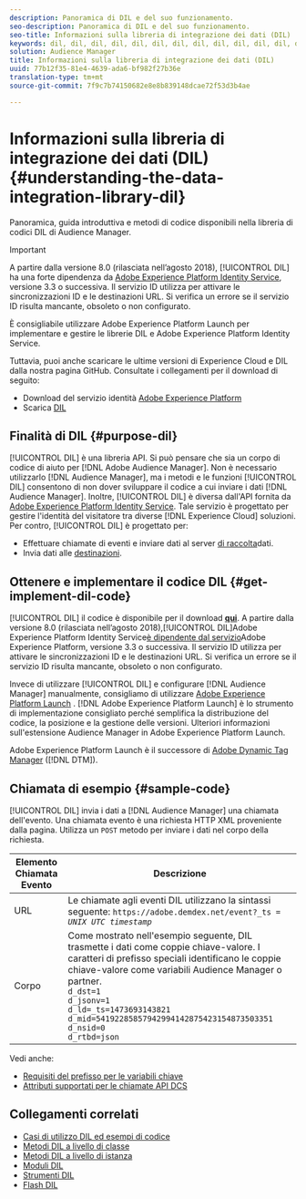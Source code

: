 ```yaml
---
description: Panoramica di DIL e del suo funzionamento.
seo-description: Panoramica di DIL e del suo funzionamento.
seo-title: Informazioni sulla libreria di integrazione dei dati (DIL)
keywords: dil, dil, dil, dil, dil, dil, dil, dil, dil, dil, dil, dil, dil, dil, dil, dil, dil, dil, dil, dil, dil, dil, dil, dil, dil, dil, dil, dil, dil, dil, dil, dil, dil, dil,
solution: Audience Manager
title: Informazioni sulla libreria di integrazione dei dati (DIL)
uuid: 77b12f35-81e4-4639-ada6-bf982f27b36e
translation-type: tm+mt
source-git-commit: 7f9c7b74150682e8e8b839148dcae72f53d3b4ae

---
```



# Informazioni sulla libreria di integrazione dei dati (DIL){#understanding-the-data-integration-library-dil}

Panoramica, guida introduttiva e metodi di codice disponibili nella libreria di codici DIL di Audience Manager.

>[!IMPORTANT]
>
>A partire dalla versione 8.0 (rilasciata nell’agosto 2018), [!UICONTROL DIL] ha una forte dipendenza da [Adobe Experience Platform Identity Service](https://marketing.adobe.com/resources/help/en_US/mcvid/), versione 3.3 o successiva. Il servizio ID utilizza per attivare le sincronizzazioni ID e le destinazioni URL. Si verifica un errore se il servizio ID risulta mancante, obsoleto o non configurato.
>
>È consigliabile utilizzare Adobe Experience Platform Launch per implementare e gestire le librerie DIL e Adobe Experience Platform Identity Service.

Tuttavia, puoi anche scaricare le ultime versioni di Experience Cloud e DIL dalla nostra pagina GitHub. Consultate i collegamenti per il download di seguito:

* Download del servizio identità [Adobe Experience Platform](https://github.com/Adobe-Marketing-Cloud/id-service/releases)
* Scarica [DIL](https://github.com/Adobe-Marketing-Cloud/dil/releases)

## Finalità di DIL {#purpose-dil}

[!UICONTROL DIL] è una libreria API. Si può pensare che sia un corpo di codice di aiuto per [!DNL Adobe Audience Manager]. Non è necessario utilizzarlo [!DNL Audience Manager], ma i metodi e le funzioni [!UICONTROL DIL] consentono di non dover sviluppare il codice a cui inviare i dati [!DNL Audience Manager]. Inoltre, [!UICONTROL DIL] è diversa dall&#39;API fornita da [Adobe Experience Platform Identity Service](https://marketing.adobe.com/resources/help/en_US/mcvid/). Tale servizio è progettato per gestire l&#39;identità del visitatore tra diverse [!DNL Experience Cloud] soluzioni. Per contro, [!UICONTROL DIL] è progettato per:

* Effettuare chiamate di eventi e inviare dati al server [di raccolta](../reference/system-components/components-data-collection.md)dati.
* Invia dati alle [destinazioni](../features/destinations/destinations.md).

## Ottenere e implementare il codice DIL {#get-implement-dil-code}

[!UICONTROL DIL] il codice è disponibile per il download **[qui](https://github.com/Adobe-Marketing-Cloud/dil/releases)**. A partire dalla versione 8.0 (rilasciata nell’agosto 2018),[!UICONTROL DIL]Adobe Experience Platform Identity Service[è dipendente dal servizio](https://marketing.adobe.com/resources/help/en_US/mcvid/)Adobe Experience Platform, versione 3.3 o successiva. Il servizio ID utilizza per attivare le sincronizzazioni ID e le destinazioni URL. Si verifica un errore se il servizio ID risulta mancante, obsoleto o non configurato.

Invece di utilizzare [!UICONTROL DIL] e configurare [!DNL Audience Manager] manualmente, consigliamo di utilizzare [Adobe Experience Platform Launch](https://docs.adobelaunch.com/) . [!DNL Adobe Experience Platform Launch] è lo strumento di implementazione consigliato perché semplifica la distribuzione del codice, la posizione e la gestione delle versioni. Ulteriori informazioni sull&#39;estensione [](https://docs.adobelaunch.com/extension-reference/web/adobe-audience-manager-extension) Audience Manager in Adobe Experience Platform Launch.

Adobe Experience Platform Launch è il successore di [Adobe Dynamic Tag Manager](https://marketing.adobe.com/resources/help/en_US/dtm/c_overview.html) ([!DNL DTM]).

## Chiamata di esempio {#sample-code}

[!UICONTROL DIL] invia i dati a [!DNL Audience Manager] una chiamata dell&#39;evento. Una chiamata evento è una richiesta HTTP XML proveniente dalla pagina. Utilizza un `POST` metodo per inviare i dati nel corpo della richiesta.

| Elemento Chiamata Evento | Descrizione |
|--- |--- |
| URL | Le chiamate agli eventi DIL utilizzano la sintassi seguente: `https://adobe.demdex.net/event?_ts =` *`UNIX UTC timestamp`* |
| Corpo | Come mostrato nell&#39;esempio seguente, DIL trasmette i dati come coppie chiave-valore. I caratteri di prefisso speciali identificano le coppie chiave-valore come variabili Audience Manager o partner.<br>`d_dst=1`<br>`d_jsonv=1`<br>`d_ld=_ts=1473693143821`<br>`d_mid=54192285857942994142875423154873503351`<br>`d_nsid=0`<br>`d_rtbd=json`<br> |

Vedi anche:
* [Requisiti del prefisso per le variabili chiave](../features/traits/trait-variable-prefixes.md)
* [Attributi supportati per le chiamate API DCS](../api/dcs-intro/dcs-api-reference/dcs-keys.md)

## Collegamenti correlati

* [Casi di utilizzo DIL ed esempi di codice](/help/using/dil/dil-use-cases.md)
* [Metodi DIL a livello di classe](/help/using/dil/dil-class-overview/dil-start.md)
* [Metodi DIL a livello di istanza](/help/using/dil/dil-instance-methods.md)
* [Moduli DIL](/help/using/dil/dil-modules.md)
* [Strumenti DIL](/help/using/dil/dil-tools.md)
* [Flash DIL](/help/using/dil/dil-flash.md)